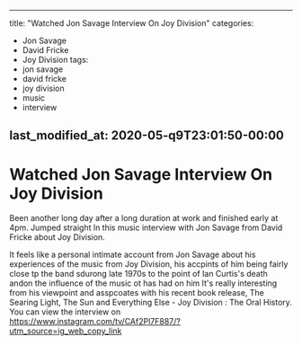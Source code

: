  
---
title: "Watched Jon Savage Interview On Joy Division"
categories:
  - Jon Savage
  - David Fricke
  - Joy Division
tags:
  - jon savage
  - david fricke
  - joy division
  - music
  - interview
  
last_modified_at: 2020-05-q9T23:01:50-00:00
---

# Watched Jon Savage Interview On Joy Division

Been another long day after a long duration at work and finished early at 4pm. Jumped straight ln this music interview with Jon Savage from David Fricke about Joy Division.

It feels like a personal intimate account from Jon Savage about his experiences of the music from Joy Division, his accpints of him being fairly close tp the band sdurong late 1970s to the point of Ian Curtis's death andon the influence of the music ot has had on him
It's really interesting from his viewpoint and asspcoates with his recent book release, The Searing Light, The Sun and Everything Else - Joy Division : The Oral History.
You can view the interview on https://www.instagram.com/tv/CAf2Pl7F887/?utm_source=ig_web_copy_link
